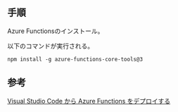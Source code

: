 ## 手順
Azure Functionsのインストール。

以下のコマンドが実行される。
```
npm install -g azure-functions-core-tools@3
```

## 参考

[Visual Studio Code から Azure Functions をデプロイする](https://docs.microsoft.com/ja-jp/azure/developer/javascript/tutorial-vscode-serverless-node-01?tabs=bash)